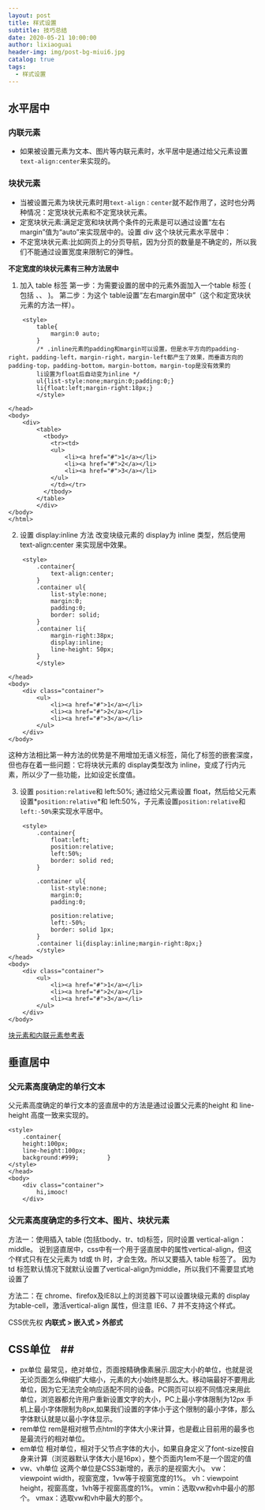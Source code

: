 ```yaml
---
layout: post
title: 样式设置
subtitle: 技巧总结
date: 2020-05-21 10:00:00
author: lixiaoguai
header-img: img/post-bg-miui6.jpg
catalog: true
tags:
  - 样式设置
---
```


## 水平居中 ##

### 内联元素 ###
- 如果被设置元素为文本、图片等内联元素时，水平居中是通过给父元素设置 ```text-align:center```来实现的。

### 块状元素 ##
- 当被设置元素为块状元素时用```text-align：center```就不起作用了，这时也分两种情况：定宽块状元素和不定宽块状元素。
- 定宽块状元素:满足定宽和块状两个条件的元素是可以通过设置“左右margin”值为“auto”来实现居中的。设置 div 这个块状元素水平居中：
- 不定宽块状元素:比如网页上的分页导航，因为分页的数量是不确定的，所以我们不能通过设置宽度来限制它的弹性。

**不定宽度的块状元素有三种方法居中**

1. 加入 table 标签
第一步：为需要设置的居中的元素外面加入一个table 标签 ( 包括 <tbody>、<tr>、<td> )。
第二步：为这个 table设置“左右margin居中”（这个和定宽块状元素的方法一样）。
```
    <style>
        table{
            margin:0 auto;
        }
        /* .inline元素的padding和margin可以设置，但是水平方向的padding-right，padding-left，margin-right，margin-left都产生了效果，而垂直方向的padding-top，padding-bottom，margin-bottom，margin-top是没有效果的
        li设置为float后自动变为inline */
        ul{list-style:none;margin:0;padding:0;}
        li{float:left;margin-right:18px;}
        </style>

</head>
<body>
    <div>
        <table>
          <tbody>
            <tr><td>
            <ul>
                <li><a href="#">1</a></li>
                <li><a href="#">2</a></li>
                <li><a href="#">3</a></li>
            </ul>
            </td></tr>
          </tbody>
        </table>
        </div>
</body>
</html>
```
2. 设置 display:inline 方法
改变块级元素的 display为 inline 类型，然后使用 text-align:center 来实现居中效果。
```
    <style>
        .container{
            text-align:center;
        }
        .container ul{
            list-style:none;
            margin:0;
            padding:0;
            border: solid;
        }
        .container li{
            margin-right:38px;
            display:inline;
            line-height: 50px;
        }
        </style>

</head>
<body>
    <div class="container">
        <ul>
            <li><a href="#">1</a></li>
            <li><a href="#">2</a></li>
            <li><a href="#">3</a></li>
        </ul>
    </div>
</body>
```
这种方法相比第一种方法的优势是不用增加无语义标签，简化了标签的嵌套深度，但也存在着一些问题：它将块状元素的 display类型改为 inline，变成了行内元素，所以少了一些功能，比如设定长度值。

3. 设置 ```position:relative```和 left:50%;
通过给父元素设置 float，然后给父元素设置*```position:relative```*和 left:50%，子元素设置```position:relative```和```left:-50%```来实现水平居中。

```
    <style>
        .container{
            float:left;
            position:relative;
            left:50%;
            border: solid red;
        }
        
        .container ul{
            list-style:none;
            margin:0;
            padding:0;
        
            position:relative;
            left:-50%;
            border: solid 1px;
        }
        .container li{display:inline;margin-right:8px;}
        </style>
</head>
<body>
    <div class="container">
        <ul>
            <li><a href="#">1</a></li>
            <li><a href="#">2</a></li>
            <li><a href="#">3</a></li>
        </ul>
    </div>
</body>
```
[块元素和内联元素参考表](https://blog.csdn.net/dynadotwebb/article/details/17787355)

## 垂直居中 ##

### 父元素高度确定的单行文本 ###

父元素高度确定的单行文本的竖直居中的方法是通过设置父元素的height 和 line-height 高度一致来实现的。
```
<style>
    .container{
    height:100px;
    line-height:100px;
    background:#999;        }
</style>
</head>
<body>
    <div class="container">
        hi,imooc!
    </div>
```

### 父元素高度确定的多行文本、图片、块状元素 ###
方法一：使用插入 table (包括tbody、tr、td)标签，同时设置 vertical-align：middle。
说到竖直居中，css中有一个用于竖直居中的属性vertical-align，但这个样式只有在父元素为 td或 th 时，才会生效。所以又要插入 table 标签了。
因为 td 标签默认情况下就默认设置了vertical-align为middle，所以我们不需要显式地设置了

方法二：在 chrome、firefox及IE8以上的浏览器下可以设置块级元素的 display 为table-cell，激活vertical-align 属性，但注意 IE6、7 并不支持这个样式。

CSS优先权
**内联式 > 嵌入式 > 外部式**

## CSS单位　##
- px单位
最常见，绝对单位，页面按精确像素展示.固定大小的单位，也就是说无论页面怎么伸缩扩大缩小，元素的大小始终是那么大。移动端最好不要用此单位，因为它无法完全响应适配不同的设备。PC网页可以视不同情况来用此单位，浏览器都允许用户重新设置文字的大小，PC上最小字体限制为12px 手机上最小字体限制为8px,如果我们设置的字体小于这个限制的最小字体，那么字体默认就是以最小字体显示。
- rem单位
 rem是相对根节点html的字体大小来计算，也是截止目前用的最多也是最流行的相对单位。
- em单位
相对单位，相对于父节点字体的大小，如果自身定义了font-size按自身来计算（浏览器默认字体大小是16px），整个页面内1em不是一个固定的值
- vw、vh单位
这两个单位是CSS3新增的，表示的是视窗大小。
vw：viewpoint width，视窗宽度，1vw等于视窗宽度的1%。
vh：viewpoint height，视窗高度，1vh等于视窗高度的1%。
vmin：选取vw和vh中最小的那个。
vmax：选取vw和vh中最大的那个。
